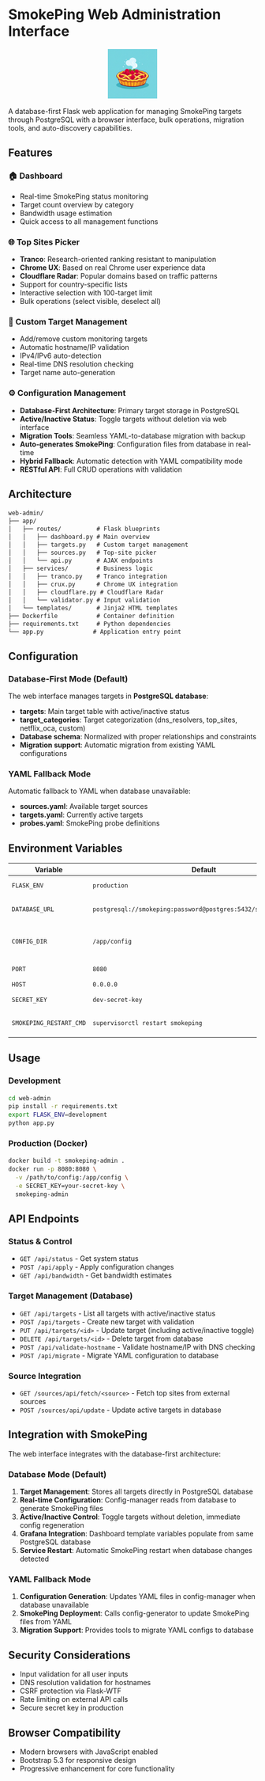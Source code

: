 # SmokePing Web Administration Interface

<div align="center">
  <img src="../img/logo.jpg" alt="Smoking Pi Logo" width="100"/>
</div>

A database-first Flask web application for managing SmokePing targets through PostgreSQL with a browser interface, bulk operations, migration tools, and auto-discovery capabilities.

## Features

### 🏠 Dashboard
- Real-time SmokePing status monitoring
- Target count overview by category
- Bandwidth usage estimation
- Quick access to all management functions

### 🌐 Top Sites Picker
- **Tranco**: Research-oriented ranking resistant to manipulation
- **Chrome UX**: Based on real Chrome user experience data  
- **Cloudflare Radar**: Popular domains based on traffic patterns
- Support for country-specific lists
- Interactive selection with 100-target limit
- Bulk operations (select visible, deselect all)

### 🎯 Custom Target Management
- Add/remove custom monitoring targets
- Automatic hostname/IP validation
- IPv4/IPv6 auto-detection
- Real-time DNS resolution checking
- Target name auto-generation

### ⚙️ Configuration Management
- **Database-First Architecture**: Primary target storage in PostgreSQL
- **Active/Inactive Status**: Toggle targets without deletion via web interface
- **Migration Tools**: Seamless YAML-to-database migration with backup
- **Auto-generates SmokePing**: Configuration files from database in real-time
- **Hybrid Fallback**: Automatic detection with YAML compatibility mode
- **RESTful API**: Full CRUD operations with validation

## Architecture

```
web-admin/
├── app/
│   ├── routes/          # Flask blueprints
│   │   ├── dashboard.py # Main overview
│   │   ├── targets.py   # Custom target management  
│   │   ├── sources.py   # Top-site picker
│   │   └── api.py       # AJAX endpoints
│   ├── services/        # Business logic
│   │   ├── tranco.py    # Tranco integration
│   │   ├── crux.py      # Chrome UX integration
│   │   ├── cloudflare.py # Cloudflare Radar
│   │   └── validator.py # Input validation
│   └── templates/       # Jinja2 HTML templates
├── Dockerfile           # Container definition
├── requirements.txt     # Python dependencies
└── app.py              # Application entry point
```

## Configuration

### Database-First Mode (Default)
The web interface manages targets in **PostgreSQL database**:
- **targets**: Main target table with active/inactive status
- **target_categories**: Target categorization (dns_resolvers, top_sites, netflix_oca, custom)
- **Database schema**: Normalized with proper relationships and constraints
- **Migration support**: Automatic migration from existing YAML configurations

### YAML Fallback Mode
Automatic fallback to YAML when database unavailable:
- **sources.yaml**: Available target sources
- **targets.yaml**: Currently active targets  
- **probes.yaml**: SmokePing probe definitions

## Environment Variables

| Variable | Default | Description |
|----------|---------|-------------|
| `FLASK_ENV` | `production` | Flask environment |
| `DATABASE_URL` | `postgresql://smokeping:password@postgres:5432/smokeping_targets` | PostgreSQL connection string |
| `CONFIG_DIR` | `/app/config` | YAML fallback configuration directory |
| `PORT` | `8080` | HTTP server port |
| `HOST` | `0.0.0.0` | Bind address |
| `SECRET_KEY` | `dev-secret-key` | Flask secret key |
| `SMOKEPING_RESTART_CMD` | `supervisorctl restart smokeping` | Command to restart SmokePing |

## Usage

### Development
```bash
cd web-admin
pip install -r requirements.txt
export FLASK_ENV=development
python app.py
```

### Production (Docker)
```bash
docker build -t smokeping-admin .
docker run -p 8080:8080 \
  -v /path/to/config:/app/config \
  -e SECRET_KEY=your-secret-key \
  smokeping-admin
```

## API Endpoints

### Status & Control
- `GET /api/status` - Get system status
- `POST /api/apply` - Apply configuration changes
- `GET /api/bandwidth` - Get bandwidth estimates

### Target Management (Database)
- `GET /api/targets` - List all targets with active/inactive status
- `POST /api/targets` - Create new target with validation
- `PUT /api/targets/<id>` - Update target (including active/inactive toggle)
- `DELETE /api/targets/<id>` - Delete target from database
- `POST /api/validate-hostname` - Validate hostname/IP with DNS checking
- `POST /api/migrate` - Migrate YAML configuration to database

### Source Integration  
- `GET /sources/api/fetch/<source>` - Fetch top sites from external sources
- `POST /sources/api/update` - Update active targets in database

## Integration with SmokePing

The web interface integrates with the database-first architecture:

### Database Mode (Default)
1. **Target Management**: Stores all targets directly in PostgreSQL database
2. **Real-time Configuration**: Config-manager reads from database to generate SmokePing files
3. **Active/Inactive Control**: Toggle targets without deletion, immediate config regeneration  
4. **Grafana Integration**: Dashboard template variables populate from same PostgreSQL database
5. **Service Restart**: Automatic SmokePing restart when database changes detected

### YAML Fallback Mode  
1. **Configuration Generation**: Updates YAML files in config-manager when database unavailable
2. **SmokePing Deployment**: Calls config-generator to update SmokePing files from YAML
3. **Migration Support**: Provides tools to migrate YAML configs to database

## Security Considerations

- Input validation for all user inputs
- DNS resolution validation for hostnames
- CSRF protection via Flask-WTF
- Rate limiting on external API calls
- Secure secret key in production

## Browser Compatibility

- Modern browsers with JavaScript enabled
- Bootstrap 5.3 for responsive design
- Progressive enhancement for core functionality